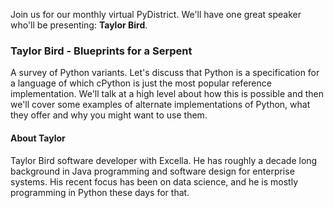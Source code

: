 <!--
.. title: April Meetup
.. slug: april-meetup-2021
.. date: 2021-04-17 14:00:00 UTC-04:00
.. tags: meetup
.. category: main-meetup
.. link: https://www.meetup.com/pydistrict/events/277608207/
.. event_time: 2021-04-27 18:00:00 UTC-04:00
.. description: April Meetup: Blueprints for a Serpent
.. type: text
-->

Join us for our monthly virtual PyDistrict. We'll have one great speaker who'll
be presenting: **Taylor Bird**.

<!-- TEASER_END -->

### Taylor Bird -  Blueprints for a Serpent

A survey of Python variants. Let's discuss that Python is a specification for a
language of which cPython is just the most popular reference implementation.
We'll talk at a high level about how this is possible and then we'll cover some
examples of alternate implementations of Python, what they offer and why you
might want to use them.

#### About Taylor

Taylor Bird software developer with Excella. He has roughly a decade long
background in Java programming and software design for enterprise systems. His
recent focus has been on data science, and he is mostly programming in Python
these days for that.
